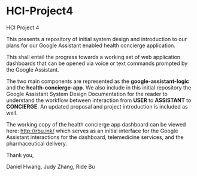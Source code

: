 # HCI-Project4
HCI Project 4

This presents a repository of initial system design and introduction to our plans for our Google Assistant enabled health concierge application.

This shall entail the progress towards a working set of web application dashboards that can be opened via voice or text commands prompted by the Google Assistant.

The two main components are represented as the <strong>google-assistant-logic</strong> and the <strong>health-concierge-app</strong>. We also include in this initial repository the Google Assistant System Design Documentation for the reader to understand the workflow between interaction from <strong>USER</strong> to <strong>ASSISTANT</strong> to <strong>CONCIERGE</strong>. An updated proposal and project introduction is included as well.

The working copy of the health concierge app dashboard can be viewed here: http://rbu.ink/ which serves as an initial interface for the Google Assistant interactions for the dashboard, telemedicine services, and the pharmaceutical delivery.

Thank you,

Daniel Hwang, Judy Zhang, Ride Bu

